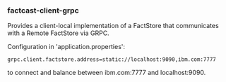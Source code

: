 ### factcast-client-grpc

Provides a client-local implementation of a FactStore that communicates with a Remote FactStore via GRPC.

Configuration in 'application.properties':

```
grpc.client.factstore.address=static://localhost:9090,ibm.com:7777
```
to connect and balance between ibm.com:7777 and localhost:9090.
  